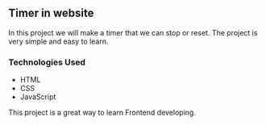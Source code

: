 ## Timer in website

In this project we will make a timer that we can stop or reset. The project is very simple and easy to learn.


### Technologies Used
- HTML
- CSS
- JavaScript


This project is a great way to learn Frontend developing.
